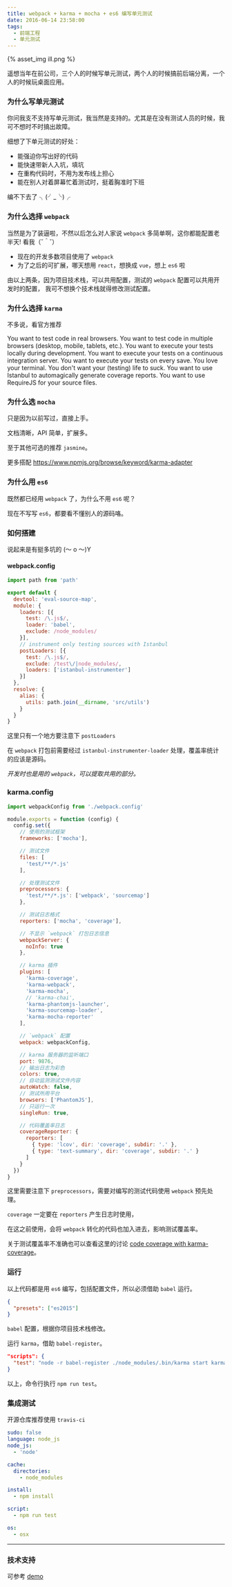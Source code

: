 ```yaml
---
title: webpack + karma + mocha + es6 编写单元测试
date: 2016-06-14 23:58:00
tags:
  - 前端工程
  - 单元测试
---
```


{% asset_img ill.png %}

遥想当年在前公司，三个人的时候写单元测试，两个人的时候搞前后端分离，一个人的时候玩桌面应用。

<!-- more -->

### 为什么写单元测试

你问我支不支持写单元测试，我当然是支持的。尤其是在没有测试人员的时候，我可不想时不时搞出故障。

细想了下单元测试的好处：

> 
* 能强迫你写出好的代码
* 能快速带新人入坑，填坑
* 在重构代码时，不用为发布线上担心
* 能在别人对着屏幕忙着测试时，挺着胸准时下班

编不下去了 ╮(╯_╰)╭ 

### 为什么选择 `webpack`

当然是为了装逼啦，不然以后怎么对人家说 `webpack` 多简单啊，这你都能配置老半天! 看我（ˇ＾ˇ）

> 
* 现在的开发多数项目使用了 `webpack`
* 为了之后的可扩展，哪天想用 `react`，想换成 `vue`，想上 `es6` 啦

由以上两条，因为项目技术栈，可以共用配置，测试的 `webpack` 配置可以共用开发时的配置，
我可不想换个技术栈就得修改测试配置。

### 为什么选择 `karma`

不多说，看官方推荐

> 
You want to test code in real browsers.
You want to test code in multiple browsers (desktop, mobile, tablets, etc.).
You want to execute your tests locally during development.
You want to execute your tests on a continuous integration server.
You want to execute your tests on every save.
You love your terminal.
You don't want your (testing) life to suck.
You want to use Istanbul to automagically generate coverage reports.
You want to use RequireJS for your source files.

### 为什么选 `mocha`

只是因为以前写过，直接上手。

文档清晰，API 简单，扩展多。

至于其他可选的推荐 `jasmine`。

更多搭配 https://www.npmjs.org/browse/keyword/karma-adapter

### 为什么用 `es6`

既然都已经用 `webpack` 了，为什么不用 `es6` 呢？

现在不写写 `es6`，都要看不懂别人的源码咯。

### 如何搭建

说起来是有挺多坑的 (～ o ～)Y

#### webpack.config

```js 
import path from 'path'

export default {
  devtool: 'eval-source-map',
  module: {
    loaders: [{
      test: /\.js$/,
      loader: 'babel',
      exclude: /node_modules/
    }],
    // instrument only testing sources with Istanbul
    postLoaders: [{
      test: /\.js$/,
      exclude: /test\/|node_modules/,
      loaders: ['istanbul-instrumenter']
    }]
  },
  resolve: {
    alias: {
      utils: path.join(__dirname, 'src/utils')
    }
  }
}
```

这里只有一个地方要注意下 `postLoaders`

在 `webpack` 打包前需要经过 `istanbul-instrumenter-loader` 处理，覆盖率统计的应该是源码。

*开发时也是用的 `webpack`，可以提取共用的部分。*

### karma.config

```js 
import webpackConfig from './webpack.config'

module.exports = function (config) {
  config.set({
    // 使用的测试框架
    frameworks: ['mocha'],

    // 测试文件
    files: [
      'test/**/*.js'
    ],

    // 处理测试文件
    preprocessors: {
      'test/**/*.js': ['webpack', 'sourcemap']
    },

    // 测试日志格式
    reporters: ['mocha', 'coverage'],

    // 不显示 `webpack` 打包日志信息
    webpackServer: {
      noInfo: true
    },

    // karma 插件
    plugins: [
      'karma-coverage',
      'karma-webpack',
      'karma-mocha',
      // 'karma-chai',
      'karma-phantomjs-launcher',
      'karma-sourcemap-loader',
      'karma-mocha-reporter'
    ],

    // `webpack` 配置
    webpack: webpackConfig,

    // karma 服务器的监听端口
    port: 9876,
    // 输出日志为彩色
    colors: true,
    // 自动监测测试文件内容
    autoWatch: false,
    // 测试所用平台
    browsers: ['PhantomJS'],
    // 只运行一次
    singleRun: true,

    // 代码覆盖率日志
    coverageReporter: {
      reporters: [
        { type: 'lcov', dir: 'coverage', subdir: '.' },
        { type: 'text-summary', dir: 'coverage', subdir: '.' }
      ]
    }
  })
}

```

这里需要注意下 `preprocessors`，需要对编写的测试代码使用 `webpack` 预先处理。

`coverage` 一定要在 `reporters` 产生日志时使用，

在这之前使用，会将 `webpack` 转化的代码也加入进去，影响测试覆盖率。

关于测试覆盖率不准确也可以查看这里的讨论 [code coverage with karma-coverage](https://github.com/webpack/karma-webpack/issues/21)。

### 运行

以上代码都是用 `es6` 编写，包括配置文件，所以必须借助 `babel` 运行。

```json .babelrc
{
  "presets": ["es2015"]
}
```

`babel` 配置，根据你项目技术栈修改。

运行 `karma`，借助 `babel-register`。


```json package.json
"scripts": {
  "test": "node -r babel-register ./node_modules/.bin/karma start karma.config.js"
}
```

以上，命令行执行 `npm run test`。

### 集成测试

开源仓库推荐使用 `travis-ci`

```yml .travis.yml
sudo: false
language: node_js
node_js:
  - 'node'

cache:
  directories:
    - node_modules

install:
  - npm install

script:
  - npm run test

os:
  - osx
```

---

### 技术支持

可参考 [demo](https://github.com/xwartz/webpack-karma-mocha)
